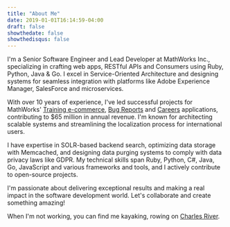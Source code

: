 ```yaml
---
title: "About Me"
date: 2019-01-01T16:14:59-04:00
draft: false
showthedate: false
showthedisqus: false
---
```


I'm a Senior Software Engineer and Lead Developer at MathWorks Inc., specializing in crafting web apps, RESTful APIs and Consumers using Ruby, Python, Java & Go. I excel in Service-Oriented Architecture and designing systems for seamless integration with platforms like Adobe Experience Manager, SalesForce and microservices.

With over 10 years of experience, I've led successful projects for MathWorks' [Training e-commerce](https://www.mathworks.com/learn/training/classroom-courses.html?q=&page=1), [Bug Reports](https://www.mathworks.com/support/bugreports/?s_tid=hc_resources) and [Careers](https://www.mathworks.com/company/jobs/opportunities.html?s_tid=hp_ff_a_careers) applications, contributing to $65 million in annual revenue. I'm known for architecting scalable systems and streamlining the localization process for international users.

I have expertise in SOLR-based backend search, optimizing data storage with Memcached, and designing data purging systems to comply with data privacy laws like GDPR. My technical skills span Ruby, Python, C#, Java, Go, JavaScript and various frameworks and tools, and I actively contribute to open-source projects.

I'm passionate about delivering exceptional results and making a real impact in the software development world. Let's collaborate and create something amazing!

When I'm not working, you can find me kayaking, rowing on [Charles River](https://en.wikipedia.org/wiki/Charles_River).
